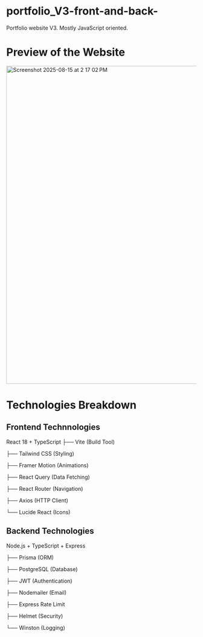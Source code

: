 # portfolio_V3-front-and-back-
Portfolio website V3. Mostly JavaScript oriented.



<h1> Preview of the Website </h1>


<img width="717" height="842" alt="Screenshot 2025-08-15 at 2 17 02 PM" src="https://github.com/user-attachments/assets/c8ff6350-6d9c-40d9-bcdf-82cbe221e943" />



<h1>Technologies Breakdown</h1>

<h2> Frontend Technnologies</h2>
React 18 + TypeScript
├── Vite (Build Tool)

├── Tailwind CSS (Styling)

├── Framer Motion (Animations)

├── React Query (Data Fetching)

├── React Router (Navigation)

├── Axios (HTTP Client)

└── Lucide React (Icons)

<h2> Backend Technologies </h2>
Node.js + TypeScript + Express

├── Prisma (ORM)

├── PostgreSQL (Database)

├── JWT (Authentication)

├── Nodemailer (Email)

├── Express Rate Limit

├── Helmet (Security)



└── Winston (Logging)





